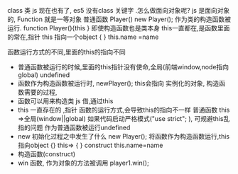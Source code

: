 class 类 js 现在也有了,
es5 没有class 关键字 .怎么做面向对象呢?
js 是面向对象的, Function 就是一等对象
普通函数 Player()
new Player(); 作为类的构造函数被运行.
function Player(){this } 即使构造函数也是类本身  this一直都在,是函数里面的常在,指针
this 指向一个object { } this.name =name 

函数运行方式的不同,里面的this的指向不同
  - 普通函数被运行的时候,里面的this指针没有使命,全局(前端window,node指向global) undefined
  - 函数作为构造函数被运行时, newPlayer(); this会指向 实例化的对象, 构造函数需要的过程,
- 函数可以用来构造类 js 借,通过this
- this 一直存在的 ,指针
  函数的运行方式,会导致this的指向不一样
  普通函数 this =>全局(window||global)
  如果代码启动严格模式("use strict"; ), 可规避this乱指的问题    作为普通函数被运行undefined
- new 初始化过程之中发生了什么
  new Player(); 将函数作为构造函数运行,this 指向object {}
  this=> { } construct
  this.name=name
- 构造函数(construct)    
- win 函数, 作为对象的方法被调用
player1.win();